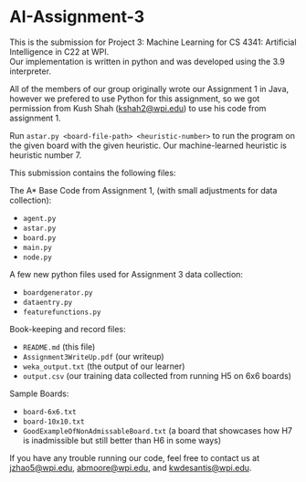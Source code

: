 # AI-Assignment-3

This is the submission for Project 3: Machine Learning for CS 4341: Artificial Intelligence in C22 at WPI. \
Our implementation is written in python and was developed using the 3.9 interpreter.

All of the members of our group originally wrote our Assignment 1 in Java, however we prefered to use Python for this assignment, so we got permission from Kush Shah (kshah2@wpi.edu) to use his code from assignment 1. 

Run ```astar.py <board-file-path> <heuristic-number>``` to run the program on the given board with the given heuristic.
Our machine-learned heuristic is heuristic number 7.


This submission contains the following files:

The A* Base Code from Assignment 1, (with small adjustments for data collection):
* ```agent.py```
* ```astar.py```
* ```board.py```
* ```main.py```
* ```node.py```
  
A few new python files used for Assignment 3 data collection:
* ```boardgenerator.py```
* ```dataentry.py```
* ```featurefunctions.py```

Book-keeping and record files:
* ```README.md``` (this file)
* ```Assignment3WriteUp.pdf``` (our writeup)
* ```weka_output.txt``` (the output of our learner)
* ```output.csv``` (our training data collected from running H5 on 6x6 boards)

Sample Boards:
* ```board-6x6.txt```
* ```board-10x10.txt```
* ```GoodExampleOfNonAdmissableBoard.txt``` (a board that showcases how H7 is inadmissible but still better than H6 in some ways)

If you have any trouble running our code, feel free to contact us at jzhao5@wpi.edu, abmoore@wpi.edu, and kwdesantis@wpi.edu.